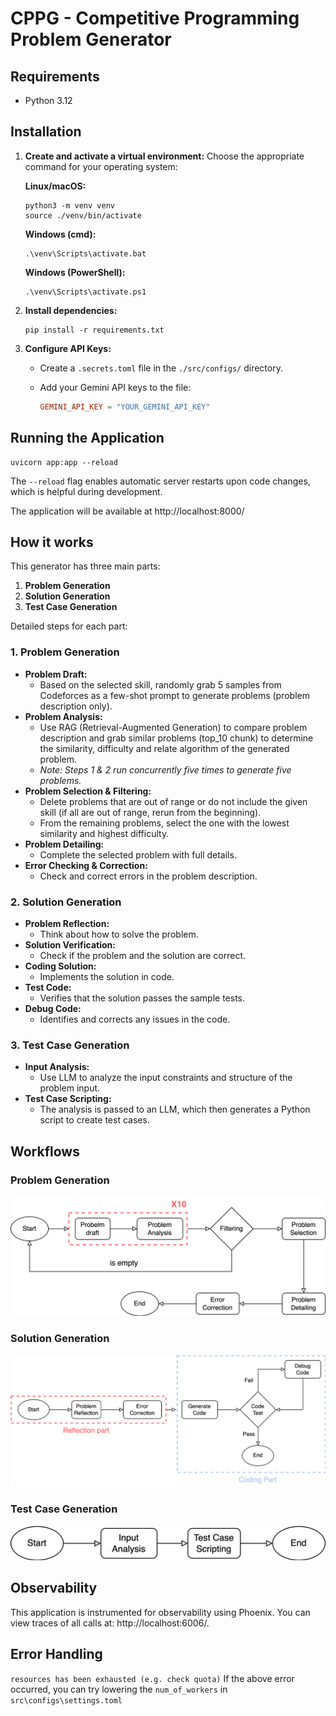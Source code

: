 # CPPG - Competitive Programming Problem Generator

## Requirements

- Python 3.12

## Installation

1.  **Create and activate a virtual environment:**
    Choose the appropriate command for your operating system:
    
    **Linux/macOS:**
    ```console
    python3 -m venv venv
    source ./venv/bin/activate
    ```

    **Windows (cmd):**
    ```console
    .\venv\Scripts\activate.bat
    ```

    **Windows (PowerShell):**
    ```console
    .\venv\Scripts\activate.ps1
    ```
2.  **Install dependencies:**

    ```console
    pip install -r requirements.txt
    ```
3.  **Configure API Keys:**

    *   Create a `.secrets.toml` file in the `./src/configs/` directory.
    *   Add your Gemini API keys to the file:

        ```toml
        GEMINI_API_KEY = "YOUR_GEMINI_API_KEY"
        ```

## Running the Application

```console
uvicorn app:app --reload
```
The `--reload` flag enables automatic server restarts upon code changes, which is helpful during development.

The application will be available at http://localhost:8000/

## How it works

This generator has three main parts:

1.  **Problem Generation**
2.  **Solution Generation**
3.  **Test Case Generation**

Detailed steps for each part:

### 1. Problem Generation

*   **Problem Draft:**
    *   Based on the selected skill, randomly grab 5 samples from Codeforces as a few-shot prompt to generate problems (problem description only).
*   **Problem Analysis:**
    *   Use RAG (Retrieval-Augmented Generation) to compare problem description and grab similar problems (top\_10 chunk) to determine the similarity, difficulty and relate algorithm of the generated problem.
    *   *Note: Steps 1 & 2 run concurrently five times to generate five problems.*
*   **Problem Selection & Filtering:**
    *   Delete problems that are out of range or do not include the given skill (if all are out of range, rerun from the beginning).
    *   From the remaining problems, select the one with the lowest similarity and highest difficulty.
*   **Problem Detailing:**
    *   Complete the selected problem with full details.
*   **Error Checking & Correction:**
    *   Check and correct errors in the problem description.

### 2. Solution Generation

*   **Problem Reflection:**
    *   Think about how to solve the problem.
*   **Solution Verification:**
    *   Check if the problem and the solution are correct.
*   **Coding Solution:**
    *   Implements the solution in code.
*   **Test Code:**
    *   Verifies that the solution passes the sample tests.
*   **Debug Code:**
    *   Identifies and corrects any issues in the code.

### 3. Test Case Generation

*   **Input Analysis:**
    *   Use LLM to analyze the input constraints and structure of the problem input.
*   **Test Case Scripting:**
    *   The analysis is passed to an LLM, which then generates a Python script to create test cases.

## Workflows
### Problem Generation
![Problem Generation](pics/generate_problem.png)

### Solution Generation
![Solution Generation](pics/generate_solution.png)

### Test Case Generation
![Test Case Generation](pics/generate_testcase.png)

## Observability
This application is instrumented for observability using Phoenix. You can view traces of all calls at: http://localhost:6006/.

## Error Handling

`resources has been exhausted (e.g. check quota)`
If the above error occurred, you can try lowering the `num_of_workers` in `src\configs\settings.toml`